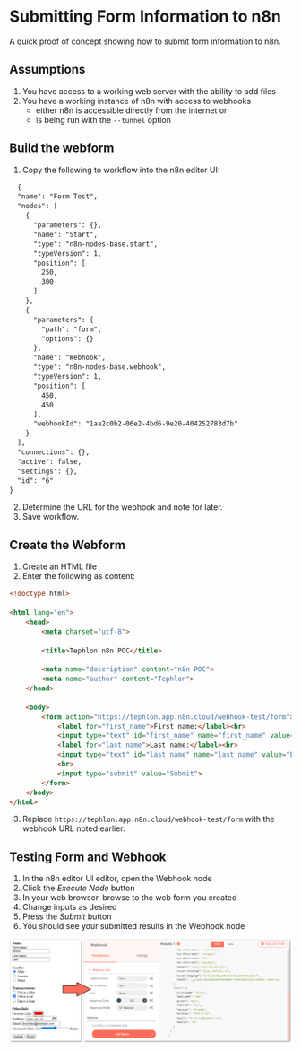 # Submitting Form Information to n8n
A quick proof of concept showing how to submit form information to n8n.

## Assumptions
1. You have access to a working web server with the ability to add files
2. You have a working instance of n8n with access to webhooks
    - either n8n is accessible directly from the internet or
    - is being run with the `--tunnel` option

## Build the webform
1. Copy the following to workflow into the n8n editor UI:
```  XML
  {
  "name": "Form Test",
  "nodes": [
    {
      "parameters": {},
      "name": "Start",
      "type": "n8n-nodes-base.start",
      "typeVersion": 1,
      "position": [
        250,
        300
      ]
    },
    {
      "parameters": {
        "path": "form",
        "options": {}
      },
      "name": "Webhook",
      "type": "n8n-nodes-base.webhook",
      "typeVersion": 1,
      "position": [
        450,
        450
      ],
      "webhookId": "1aa2c0b2-06e2-4bd6-9e20-404252783d7b"
    }
  ],
  "connections": {},
  "active": false,
  "settings": {},
  "id": "6"
}
```
2. Determine the URL for the webhook and note for later.
3. Save workflow.

## Create the Webform
1. Create an HTML file
2. Enter the following as content:

``` HTML
<!doctype html>

<html lang="en">
    <head>
        <meta charset="utf-8">

        <title>Tephlon n8n POC</title>

        <meta name="description" content="n8n POC">
        <meta name="author" content="Tephlon">
    </head>

    <body>
        <form action="https://tephlon.app.n8n.cloud/webhook-test/form">
            <label for="first_name">First name:</label><br>
            <input type="text" id="first_name" name="first_name" value="Brock"><br>
            <label for="last_name">Last name:</label><br>
            <input type="text" id="last_name" name="last_name" value="Lee"><br>
            <br>
            <input type="submit" value="Submit">
        </form>
    </body>
</html>
```
3. Replace `https://tephlon.app.n8n.cloud/webhook-test/form` with the webhook URL noted earlier.

## Testing Form and Webhook
1. In the n8n editor UI editor, open the Webhook node
2. Click the *Execute Node* button
3. In your web browser, browse to the web form you created
4. Change inputs as desired
5. Press the *Submit* button
6. You should see your submitted results in the Webhook node

![Form to n8n](img/form_to_n8n.png)